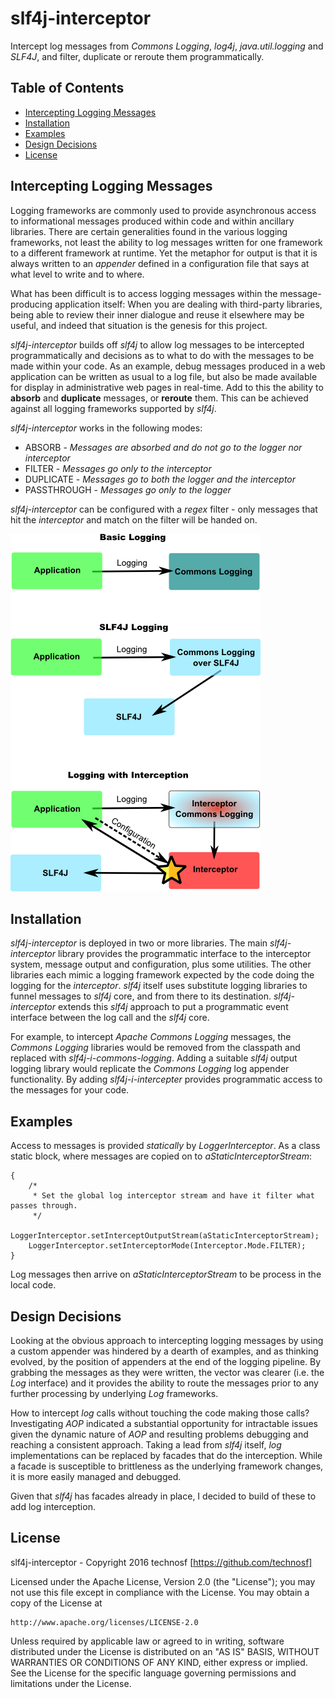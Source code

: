 # slf4j-interceptor #

Intercept log messages from *Commons Logging*, *log4j*, *java.util.logging* and *SLF4J*, and filter, duplicate or reroute them programmatically.


## Table of Contents ##

- [Intercepting Logging Messages](#intercepting-logging-messages)
- [Installation ](#installation)
- [Examples ](#examples)
- [Design Decisions ](#design-decisions)
- [License](#license)


## Intercepting Logging Messages ##

Logging frameworks are commonly used to provide asynchronous access to informational messages produced within code and within ancillary libraries. There are certain generalities found in the various logging frameworks, not least the ability to log messages written for one framework to a different framework at runtime. Yet the metaphor for output is that it is always written to an *appender* defined in a configuration file that says at what level to write and to where.

What has been difficult is to access logging messages within the message-producing application itself: When you are dealing with third-party libraries, being able to review their inner dialogue and reuse it elsewhere may be useful, and indeed that situation is the genesis for this project.

*slf4j-interceptor* builds off *slf4j* to allow log messages to be intercepted programmatically and decisions as to what to do with the messages to be made within your code. As an example, debug messages produced in a web application can be written as usual to a log file, but also be made available for display in administrative web pages in real-time. Add to this the ability to **absorb** and **duplicate** messages, or **reroute** them. This can be achieved against all logging frameworks supported by *slf4j*.

*slf4j-interceptor* works in the following modes: 
 * ABSORB - _Messages are absorbed and do not go to the logger nor interceptor_
 * FILTER - _Messages go only to the interceptor_
 * DUPLICATE - _Messages go to both the logger and the interceptor_
 * PASSTHROUGH - _Messages go only to the logger_

*slf4j-interceptor* can be configured with a *regex* filter - only messages that hit the *interceptor* and match on the filter will be handed on.

![Logging Interception](https://raw.githubusercontent.com/technosf/slf4j-interceptor/master/slf4ji.png)

## Installation ##

*slf4j-interceptor* is deployed in two or more libraries. The main *slf4j-interceptor* library provides the programmatic interface to the interceptor system, message output and configuration, plus some utilities. The other libraries each mimic a logging framework expected by the code doing the logging for the *interceptor*. *slf4j* itself uses substitute logging libraries to funnel messages to *slf4j* core, and from there to its destination. *slf4j-interceptor* extends this *slf4j* approach to put a programmatic event interface between the log call and the *slf4j* core. 

For example, to intercept *Apache Commons Logging* messages, the *Commons Logging* libraries would be removed from the classpath and replaced with *slf4j-i-commons-logging*. Adding a suitable *slf4j* output logging library would replicate the *Commons Logging* log appender functionality. By adding *slf4j-i-intercepter* provides programmatic access to the messages for your code. 


## Examples ##

Access to messages is provided _statically_ by *LoggerInterceptor*. As a class static block, where messages are copied on to _aStaticInterceptorStream_:

	{
        /*
         * Set the global log interceptor stream and have it filter what passes through.
         */
        LoggerInterceptor.setInterceptOutputStream(aStaticInterceptorStream);
        LoggerInterceptor.setInterceptorMode(Interceptor.Mode.FILTER);
    }

Log messages then arrive on _aStaticInterceptorStream_ to be process in the local code.	


## Design Decisions ##

Looking at the obvious approach to intercepting logging messages by using a custom appender was hindered by a dearth of examples, and as thinking evolved, by the position of appenders at the end of the logging pipeline. By grabbing the messages as they were written, the vector was clearer (i.e. the *Log* interface) and it provides the ability to route the messages prior to any further processing by underlying *Log* frameworks.

How to intercept *log* calls without touching the code making those calls? Investigating *AOP* indicated a substantial opportunity for intractable issues given the dynamic nature of *AOP* and resulting problems debugging and reaching a consistent approach. Taking a lead from *slf4j* itself, *log* implementations can be replaced by facades that do the interception. While a facade is susceptible to brittleness as the underlying framework changes, it is more easily managed and debugged. 

Given that *slf4j* has facades already in place, I decided to build of these to add log interception.


## License ##

slf4j-interceptor - Copyright 2016 technosf [https://github.com/technosf]

Licensed under the Apache License, Version 2.0 (the "License");
you may not use this file except in compliance with the License.
You may obtain a copy of the License at

	http://www.apache.org/licenses/LICENSE-2.0

Unless required by applicable law or agreed to in writing, software
distributed under the License is distributed on an "AS IS" BASIS,
WITHOUT WARRANTIES OR CONDITIONS OF ANY KIND, either express or implied.
See the License for the specific language governing permissions and
limitations under the License.